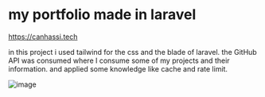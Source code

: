 # my portfolio made in laravel  

https://canhassi.tech

in this project i used tailwind for the css and the blade of laravel. the GitHub API was consumed where I consume some of my projects and their information. and applied some knowledge like cache and rate limit. 


![image](https://user-images.githubusercontent.com/80018897/175820013-8e410751-9035-4f32-83da-ae6b712e9907.png)




